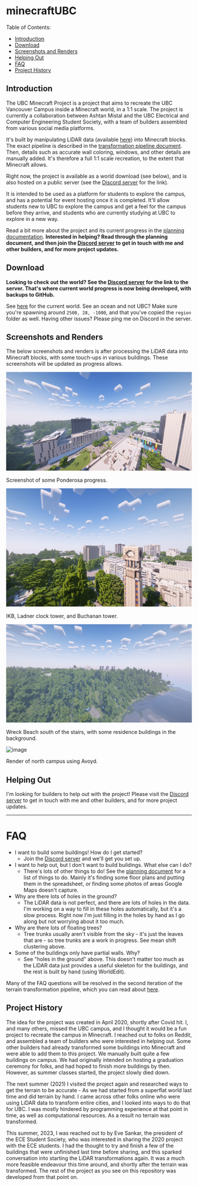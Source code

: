 # minecraftUBC

Table of Contents:
- [Introduction](#introduction)
- [Download](#download)
- [Screenshots and Renders](#screenshots-and-renders)
- [Helping Out](#helping-out)
- [FAQ](#faq)
- [Project History](#project-history)

## Introduction

The UBC Minecraft Project is a project that aims to recreate the UBC Vancouver Campus inside a Minecraft world, in a 1:1 scale. The project is currently a collaboration between Ashtan Mistal and the UBC Electrical and Computer Engineering Student Society, with a team of builders assembled from various social media platforms.

It's built by manipulating LiDAR data (available [here](https://opendata.vancouver.ca/explore/dataset/lidar-2022/information/)) into Minecraft blocks. The exact pipeline is described in the [transformation pipeline document](https://github.com/ashtanmistal/minecraftUBC/blob/master/transformation_pipeline.md). Then, details such as accurate wall coloring, windows, and other details are manually added. It's therefore a full 1:1 scale recreation, to the extent that Minecraft allows. 

Right now, the project is available as a world download (see below), and is also hosted on a public server (see the [Discord server](https://discord.gg/FqbDJNPgDu) for the link). 

It is intended to be used as a platform for students to explore the campus, and has a potential for event hosting once it is completed. It'll allow students new to UBC to explore the campus and get a feel for the campus before they arrive, and students who are currently studying at UBC to explore in a new way.

Read a bit more about the project and its current progress in the [planning documentation](https://github.com/ashtanmistal/minecraftUBC/blob/master/planning/planning.md). **Interested in helping? Read through the planning document, and then join the [Discord server](https://discord.gg/FqbDJNPgDu) to get in touch with me and other builders, and for more project updates.**

## Download

**Looking to check out the world? See the [Discord server](https://discord.gg/FqbDJNPgDu) for the link to the server. That's where current world progress is now being developed, with backups to GitHub.**

See [here](https://github.com/ashtanmistal/minecraftUBC/tree/master/world/UBC) for the current world. See an ocean and not UBC? Make sure you're spawning around `2500, 28, -1000`, and that you've copied the `region` folder as well. Having other issues? Please ping me on Discord in the server. 

## Screenshots and Renders

The below screenshots and renders is after processing the LiDAR data into Minecraft blocks, with some touch-ups in various buildings. These screenshots will be updated as progress allows.

![2023-06-23_11 36 12](screenshots/2023-06-23_11.36.12.png)

Screenshot of some Ponderosa progress.

![2023-06-23_11 40 20](screenshots/2023-06-23_11.40.20.png)

IKB, Ladner clock tower, and Buchanan tower.

![2023-06-23_12 17 01](screenshots/2023-06-23_12.17.01.png)

Wreck Beach south of the stairs, with some residence buildings in the background.


![image](https://github.com/ashtanmistal/minecraftUBC/assets/70030490/91dda6d4-b54b-4fef-9cfa-6297f8112a3c)

Render of north campus using Avoyd.

## Helping Out

I'm looking for builders to help out with the project! Please visit the [Discord server](https://discord.gg/FqbDJNPgDu) to get in touch with me and other builders, and for more project updates.

___

# FAQ

- I want to build some buildings! How do I get started?
  - Join the [Discord server](https://discord.gg/FqbDJNPgDu) and we'll get you set up.
- I want to help out, but I don't want to build buildings. What else can I do?
  - There's lots of other things to do! See the [planning document](https://github.com/ashtanmistal/minecraftUBC/blob/master/planning/planning.md) for a list of things to do. Mainly it's finding some floor plans and putting them in the spreadsheet, or finding some photos of areas Google Maps doesn't capture. 
- Why are there lots of holes in the ground?
  - The LiDAR data is not perfect, and there are lots of holes in the data. I'm working on a way to fill in these holes automatically, but it's a slow process. Right now I'm just filling in the holes by hand as I go along but not worrying about it too much.
- Why are there lots of floating trees?
  - Tree trunks usually aren't visible from the sky - it's just the leaves that are - so tree trunks are a work in progress. See mean shift clustering above.
- Some of the buildings only have partial walls. Why?
  - See "holes in the ground" above. This doesn't matter too much as the LiDAR data just provides a useful skeleton for the buildings, and the rest is built by hand (using WorldEdit).

Many of the FAQ questions will be resolved in the second iteration of the terrain transformation pipeline, which you can read about [here](https://github.com/ashtanmistal/minecraftUBC/blob/master/transformation_pipeline.md). 

## Project History

The idea for the project was created in April 2020, shortly after Covid hit. I, and many others, missed the UBC campus, and I thought it would be a fun project to recreate the campus in Minecraft. I reached out to folks on Reddit, and assembled a team of builders who were interested in helping out. Some other builders had already transformed some buildings into Minecraft and were able to add them to this project. We manually built quite a few buildings on campus. We had originally intended on hosting a graduation ceremony for folks, and had hoped to finish more buildings by then. However, as summer classes started, the project slowly died down.

The next summer (2021) I visited the project again and researched ways to get the terrain to be accurate - As we had started from a superflat world last time and did terrain by hand. I came across other folks online who were using LiDAR data to transform entire cities, and I looked into ways to do that for UBC. I was mostly hindered by programming experience at that point in time, as well as computational resources. As a result no terrain was transformed. 

This summer, 2023, I was reached out to by Eve Sankar, the president of the ECE Student Society, who was interested in sharing the 2020 project with the ECE students. I had the thought to try and finish a few of the buildings that were unfinished last time before sharing, and this sparked conversation into starting the LiDAR transformations again. It was a much more feasible endeavour this time around, and shortly after the terrain was transformed. The rest of the project as you see on this repository was developed from that point on. 